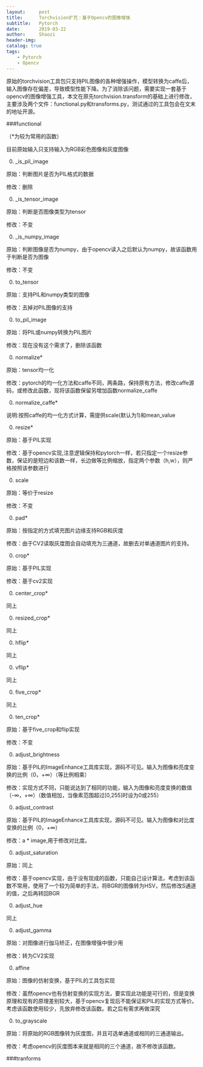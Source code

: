 ```yaml
---
layout:     post
title:      Torchvision扩充：基于Opencv的图像增强
subtitle:   Pytorch
date:       2019-03-22
author:     Shaozi
header-img: 
catalog: true
tags:
    - Pytorch
    - Opencv
---
```


原始的torchvision工具包只支持PIL图像的各种增强操作，模型转换为caffe后，输入图像存在偏差，导致模型性能下降。为了消除该问题，需要实现一套基于opencv的图像增强工具，本文在原先torchvision.transform的基础上进行修改，主要涉及两个文件：functional.py和transforms.py，测试通过的工具包会在文末的地址开源。

###functional

（\*为较为常用的函数）

目前原始输入只支持输入为RGB彩色图像和灰度图像

0. _is_pil_image

原始：判断图片是否为PIL格式的数据

修改：删除

0. _is_tensor_image

原始：判断是否图像类型为tensor

修改：不变

0. _is_numpy_image

原始：判断图像是否为numpy，由于opencv读入之后默认为numpy，故该函数用于判断是否为图像

修改：不变

0. to_tensor

原始：支持PIL和numpy类型的图像

修改：去掉对PIL图像的支持

0. to_pil_image

原始：将PIL或numpy转换为PIL图片

修改：现在没有这个需求了，删除该函数

0. normalize\*

原始：tensor均一化

修改：pytorch的均一化方法和caffe不同，两条路，保持原有方法，修改caffe源码，或修改此函数，现将该函数保留另增加函数normalize_caffe

0. normalize_caffe\*

说明:按照caffe的均一化方式计算，需提供scale(默认为1)和mean_value

0. resize\*

原始：基于PIL实现

修改：基于opencv实现,注意逻辑保持和pytorch一样，若只指定一个resize参数，保证的是短边和该数一样，长边做等比例缩放，指定两个参数（h,w），则严格按照该参数进行

0. scale

原始：等价于resize

修改：不变

0. pad\*

原始：按指定的方式填充图片边缘支持RGB和灰度

修改：由于CV2读取灰度图会自动填充为三通道，故删去对单通道图片的支持。

0. crop\*

原始：基于PIL实现

修改：基于cv2实现

0. center_crop\*

同上

0. resized_crop\*

同上

0. hflip\*

同上

0. vflip\*

同上

0. five_crop\*

同上

0. ten_crop\*

原始：基于five_crop和flip实现

修改：不变

0. adjust_brightness

原始：基于PIL的ImageEnhance工具库实现，源码不可见。输入为图像和亮度变换的比例（0，+∞）（等比例相乘）

修改：实现方式不同，只能说达到了相同的功能，输入为图像和亮度变换的数值（-∞，+∞）（数值相加，当像素范围超过[0,255]时设为0或255）

0. adjust_contrast

原始：基于PIL的ImageEnhance工具库实现，源码不可见。输入为图像和对比度变换的比例（0，+∞）

修改：a \* image,用于修改对比度。

0. adjust_saturation

原始：同上

修改：基于opencv实现，由于没有现成的函数，只能自己设计算法，考虑到该函数不常用，使用了一个较为简单的手法，将BGR的图像转为HSV，然后修改S通道的值，之后再转回BGR

0. adjust_hue

同上

0. adjust_gamma

原始：对图像进行伽马矫正，在图像增强中很少用

修改：转为CV2实现

0. affine

原始：图像的仿射变换，基于PIL的工具包实现

修改：虽然opencv也有仿射变换的实现方法，要实现此功能是可行的，但是变换原理和现有的原理差别较大，基于opencv复现后不能保证和PIL的实现方式等价。考虑该函数使用较少，先放弃修改该函数。若之后有需求再做深究

0. to_grayscale

原始：将原始的RGB图像转为灰度图，并且可选单通道或相同的三通道输出。

修改：考虑opencv的灰度图本来就是相同的三个通道，故不修改该函数。

###tranforms
